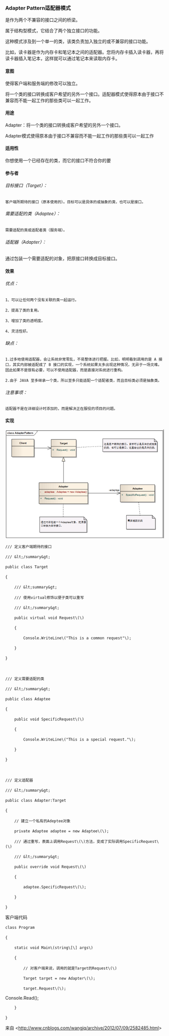 ### Adapter Pattern适配器模式

是作为两个不兼容的接口之间的桥梁。

属于结构型模式，它结合了两个独立接口的功能。

这种模式涉及到一个单一的类，该类负责加入独立的或不兼容的接口功能。

比如，读卡器是作为内存卡和笔记本之间的适配器。您将内存卡插入读卡器，再将读卡器插入笔记本，这样就可以通过笔记本来读取内存卡。

#### 意图

使得客户端和服务端的修改可以独立。

将一个类的接口转换成客户希望的另外一个接口。适配器模式使得原本由于接口不兼容而不能一起工作的那些类可以一起工作。

#### 用途

Adapter：将一个类的接口转换成客户希望的另外一个接口。

Adapter模式使得原本由于接口不兼容而不能一起工作的那些类可以一起工作

#### 适用性

你想使用一个已经存在的类，而它的接口不符合你的要

#### 参与者

###### 目标接口（Target）：

```
客户端所期待的接口（原本使用的）。目标可以是具体的或抽象的类，也可以是接口。
```

###### 需要适配的类（Adaptee）：

```
需要适配的类或适配者类（服务端）。
```

###### 适配器（Adapter）：

通过包装一个需要适配的对象，把原接口转换成目标接口。

#### 效果

###### 优点： 

	1、可以让任何两个没有关联的类一起运行。 

	2、提高了类的复用。 

	3、增加了类的透明度。 

	4、灵活性好。

###### 缺点： 

	1.过多地使用适配器，会让系统非常零乱，不易整体进行把握。比如，明明看到调用的是 A 接口，其实内部被适配成了 B 接口的实现，一个系统如果太多出现这种情况，无异于一场灾难。因此如果不是很有必要，可以不使用适配器，而是直接对系统进行重构。 

	2.由于 JAVA 至多继承一个类，所以至多只能适配一个适配者类，而且目标类必须是抽象类。

###### 注意事项：

	适配器不是在详细设计时添加的，而是解决正在服役的项目的问题。

#### 实现

![](/assets/adapter.png)

    /// 定义客户端期待的接口

    /// &lt;/summary&gt;

    public class Target

    {

        /// &lt;summary&gt;

        /// 使用virtual修饰以便子类可以重写

        /// &lt;/summary&gt;

        public virtual void Request\(\)

        {

            Console.WriteLine\("This is a common request"\);

        }

    }



    /// 定义需要适配的类

    /// &lt;/summary&gt;

    public class Adaptee

    {

        public void SpecificRequest\(\)

        {

            Console.WriteLine\("This is a special request."\);

        }

    }



    /// 定义适配器

    /// &lt;/summary&gt;

    public class Adapter:Target

    {

        // 建立一个私有的Adeptee对象

        private Adaptee adaptee = new Adaptee\(\);

        /// 通过重写，表面上调用Request\(\)方法，变成了实际调用SpecificRequest\(\)

        /// &lt;/summary&gt;

        public override void Request\(\)

        {

            adaptee.SpecificRequest\(\);

        }

    }



 客户端代码



    class Program

    {

        static void Main\(string\[\] args\)

        {

            // 对客户端来说，调用的就是Target的Request\(\)

            Target target = new Adapter\(\);

            target.Request\(\);

Console.Read\(\);

        }

    }





来自 &lt;http://www.cnblogs.com/wangjq/archive/2012/07/09/2582485.html&gt;


